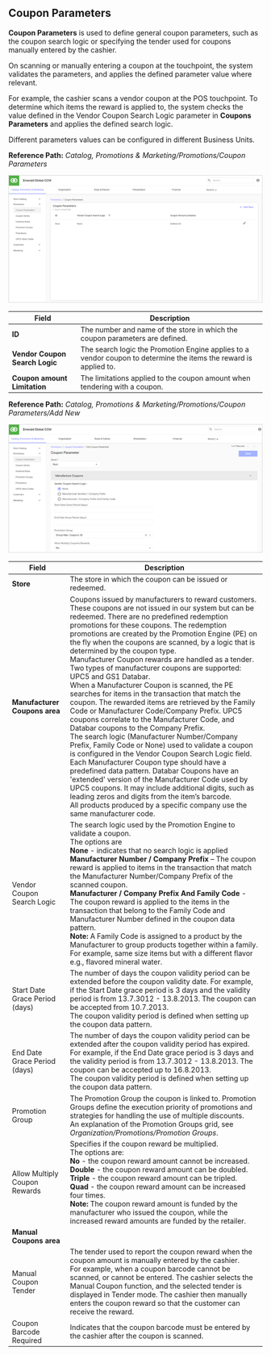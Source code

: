## Coupon Parameters

**Coupon Parameters** is used to define general coupon parameters, such as the coupon search logic or specifying the tender used for coupons manually entered by the cashier.

On scanning or manually entering a coupon at the touchpoint, the system validates the parameters, and applies the defined parameter value where relevant.

For example, the cashier scans a vendor coupon at the POS touchpoint. To determine which items the reward is applied to, the system checks the value defined in the Vendor Coupon Search Logic parameter in **Coupons Parameters** and applies the defined search logic.

Different parameters values can be configured in different Business Units.

**Reference Path:** *Catalog, Promotions & Marketing/Promotions/Coupon Parameters*

![Coupon Parameters Screen](/Images/CouponParametersScreen.png)

|**Field**|**Description**|
|---------|----------|
|**ID**|The number and name of the store in which the coupon parameters are defined.|
|**Vendor Coupon Search Logic**|The search logic the Promotion Engine applies to a vendor coupon to determine the items the reward is applied to.
|**Coupon amount Limitation**|The limitations applied to the coupon amount when tendering with a coupon.|

**Reference Path:** *Catalog, Promotions & Marketing/Promotions/Coupon Parameters/Add New*

![Coupon Parameters Form](/Images/CouponParametersForm.png)

|**Field**|**Description**|
|---------|----------|
|**Store**|The store in which the coupon can be issued or redeemed.|
|**Manufacturer Coupons area**|Coupons issued by manufacturers to reward customers. These coupons are not issued in our system but can be redeemed. There are no predefined redemption promotions for these coupons. The redemption promotions are created by the Promotion Engine (PE) on the fly when the coupons are scanned, by a logic that is determined by the coupon type.<BR>Manufacturer Coupon rewards are handled as a tender.<BR>Two types of manufacturer coupons are supported: UPC5 and GS1 Databar.<BR>When a Manufacturer Coupon is scanned, the PE searches for items in the transaction that match the coupon. The rewarded items are retrieved by the Family Code or Manufacturer Code/Company Prefix. UPC5 coupons correlate to the Manufacturer Code, and Databar coupons to the Company Prefix.<BR>The search logic (Manufacturer Number/Company Prefix, Family Code or None) used to validate a coupon is configured in the Vendor Coupon Search Logic field.<BR>Each Manufacturer Coupon type should have a predefined data pattern. Databar Coupons have an 'extended' version of the Manufacturer Code used by UPC5 coupons. It may include additional digits, such as leading zeros and digits from the item’s barcode.<BR>All products produced by a specific company use the same manufacturer code.|
|Vendor Coupon Search Logic|The search logic used by the Promotion Engine to validate a coupon.<BR>The options are<BR>**None** - indicates that no search logic is applied<BR>**Manufacturer Number / Company Prefix** – The coupon reward is applied to items in the transaction that match the Manufacturer Number/Company Prefix of the scanned coupon.<BR>**Manufacturer / Company Prefix And Family Code** - The coupon reward is applied to the items in the transaction that belong to the Family Code and Manufacturer Number defined in the coupon data pattern.<BR>**Note:** A Family Code is assigned to a product by the Manufacturer to group products together within a family. For example, same size items but with a different flavor e.g., flavored mineral water.|
|Start Date Grace Period (days)|The number of days the coupon validity period can be extended before the coupon validity date. For example, if the Start Date grace period is 3 days and the validity period is from 13.7.3012 - 13.8.2013. The coupon can be accepted from 10.7.2013.<BR>The coupon validity period is defined when setting up the coupon data pattern.|
|End Date Grace Period (days)|The number of days the coupon validity period can be extended after the coupon validity period has expired. For example, if the End Date grace period is 3 days and the validity period is from 13.7.3012 - 13.8.2013. The coupon can be accepted up to 16.8.2013.<BR>The coupon validity period is defined when setting up the coupon data pattern.|
|Promotion Group|The Promotion Group the coupon is linked to. Promotion Groups define the execution priority of promotions and strategies for handling the use of multiple discounts.<BR> An explanation of the Promotion Groups grid, see *Organization/Promotions/Promotion Groups*.|
|Allow Multiply Coupon Rewards|Specifies if the coupon reward be multiplied. <BR>The options are:<BR>**No** - the coupon reward amount cannot be increased.<BR>**Double** - the coupon reward amount can be doubled.<BR>**Triple** - the coupon reward amount can be tripled.<BR>**Quad** - the coupon reward amount can be increased four times.<BR>**Note:** The coupon reward amount is funded by the manufacturer who issued the coupon, while the increased reward amounts are funded by the retailer.|
|**Manual Coupons area**||
|Manual Coupon Tender|The tender used to report the coupon reward when the coupon amount is manually entered by the cashier.<BR>For example, when a coupon barcode cannot be scanned, or cannot be entered. The cashier selects the Manual Coupon function, and the selected tender is displayed in Tender mode. The cashier then manually enters the coupon reward so that the customer can receive the reward.|
|Coupon Barcode Required|Indicates that the coupon barcode must be entered by the cashier after the coupon is scanned.|